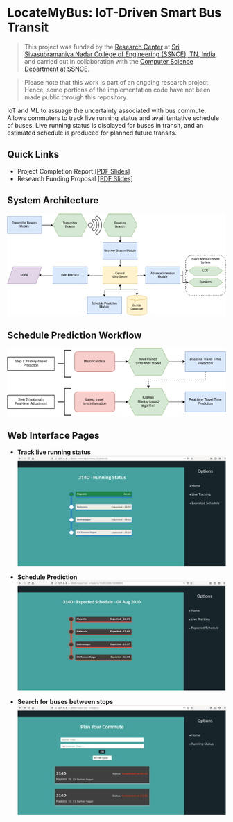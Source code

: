 # LocateMyBus: IoT-Driven Smart Bus Transit

> This project was funded by the [Research Center](https://www.ssn.edu.in/research-centre-ssn-institutions/) at [Sri Sivasubramaniya Nadar College of Engineering (SSNCE), TN, India](https://www.ssn.edu.in/), and carried out in collaboration with the [Computer Science Department at SSNCE](https://www.ssn.edu.in/college-of-engineering/computer-science-and-engineering-department-ssn-institutions/).

> Please note that this work is part of an ongoing research project. Hence, some portions of the implementation code have not been made public through this repository.

IoT and ML to assuage the uncertainty associated with bus commute. Allows commuters to track live running status and avail tentative schedule of buses. Live running status is displayed for buses in transit, and an estimated schedule is produced for planned future transits. 

## Quick Links

- Project Completion Report [[PDF Slides]](./docs/completion-report_slides.pdf)
- Research Funding Proposal [[PDF Slides]](./docs/research-proposal_slides.pdf)

## System Architecture

![system-architecture](/assets/images/overall-architecture.png)

## Schedule Prediction Workflow

![schedule-prediction](/assets/images/model-flow.png)

## Web Interface Pages

- **Track live running status**
  ![live-status](/assets/images/dumps/web-livestatus.png)
  
- **Schedule Prediction**
  ![live-status](/assets/images/dumps/web-predict.png)

- **Search for buses between stops**
  ![search](/assets/images/dumps/web-search.png)
